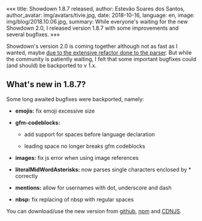«««
title: Showdown 1.8.7 released,
author: Estevão Soares dos Santos,
author_avatar: img/avatars/tivie.jpg,
date: 2018-10-16,
language: en,
image: img/blog/2018.10.06.jpg,
summary: While everyone's waiting for the new Showdown 2.0, I released version 1.8.7 with some improvements and several bugfixes.
»»»

Showdown's version 2.0 is coming together although not as fast as I wanted, maybe 
[due to the extensive refactor done to the parser][rewriting-the-parser]. But while the community is patiently  waiting, 
I felt that some important bugfixes could (and should) be backported to v 1.x.


## What's new in 1.8.7?

Some long awaited bugfixes were backported, namely:


* **emojis:** fix emoji excessive size

* **gfm-codeblocks:**

    * add support for spaces before language declaration
    
    * leading space no longer breaks gfm codeblocks
    
* **images:** fix js error when using image references

* **literalMidWordAsterisks:** now parses single characters enclosed by * correctly

* **mentions:** allow for usernames with dot, underscore and dash

* **nbsp:** fix replacing of nbsp with regular spaces



You can download/use the new version from [github], [npm] and [CDNJS].


[rewriting-the-parser]: http://shwodownjs.com/#!/blog/rewriting-the-parser-challenge-or-opportunity
[npm]: https://www.npmjs.com/package/showdown
[github]: https://github.com/showdownjs/showdown
[CDNJS]: https://cdnjs.com/libraries/showdown
